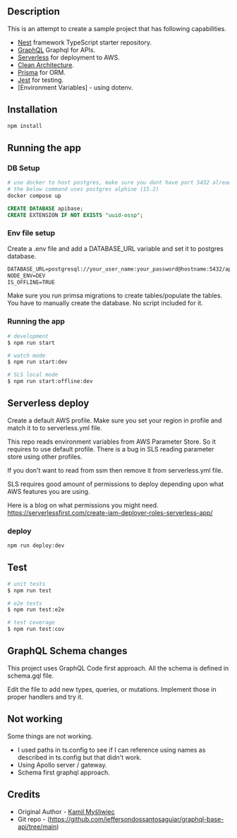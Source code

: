 
## Description
This is an attempt to create a sample project that has following capabilities.

- [Nest](https://github.com/nestjs/nest) framework TypeScript starter repository.
- [GraphQL](https://github.com/graphql) Graphql for APIs.
- [Serverless](https://www.serverless.com/) for deployment to AWS.
- [Clean Architecture](https://blog.cleancoder.com/uncle-bob/2012/08/13/the-clean-architecture.html).
- [Prisma](https://www.prisma.io/) for ORM.
- [Jest](https://jestjs.io/) for testing.
- [Environment Variables] - using dotenv.

## Installation

```bash
npm install
```

## Running the app

### DB Setup
```bash
# use docker to host postgres, make sure you dont have port 5432 already taken
# the below command uses postgres alphine (15.2)
docker compose up
```

```SQL
CREATE DATABASE apibase;
CREATE EXTENSION IF NOT EXISTS "uuid-ossp";
```

### Env file setup
Create a .env file and add a DATABASE_URL variable and set it to postgres database.

```txt
DATABASE_URL=postgresql://your_user_name:your_password@hostname:5432/apibase
NODE_ENV=DEV
IS_OFFLINE=TRUE
```

Make sure you run primsa migrations to create tables/populate the tables. You have to manually create the database. No script included for it.

### Running the app
```bash
# development
$ npm run start

# watch mode
$ npm run start:dev

# SLS local mode
$ npm run start:offline:dev

```

## Serverless deploy
Create a default AWS profile. Make sure you set your region in profile and match it to to serverless.yml file.

This repo reads environment variables from AWS Parameter Store. So it requires to use default profile. There is a bug in SLS reading parameter store using other profiles.

If you don't want to read from ssm then remove it from serverless.yml file.

SLS requires good amount of permissions to deploy depending upon what AWS features you are using. 

Here is a blog on what permissions you might need. https://serverlessfirst.com/create-iam-deployer-roles-serverless-app/

### deploy
```bash
npm run deploy:dev
```

## Test

```bash
# unit tests
$ npm run test

# e2e tests
$ npm run test:e2e

# test coverage
$ npm run test:cov
```

## GraphQL Schema changes
This project uses GraphQL Code first approach. All the schema is defined in schema.gql file.

Edit the file to add new types, queries, or mutations. Implement those in proper handlers and try it.

## Not working
Some things are not working.

- I used paths in ts.config to see if I can reference using names as described in ts.config but that didn't work.
- Using Apollo server / gateway.
- Schema first graphql approach.

## Credits

- Original Author - [Kamil Myśliwiec](https://kamilmysliwiec.com)
- Git repo - (https://github.com/jeffersondossantosaguiar/graphql-base-api/tree/main)


